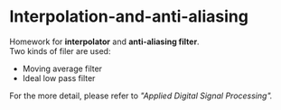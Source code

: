 # Interpolation-and-anti-aliasing
Homework for **interpolator** and **anti-aliasing filter**.   
Two kinds of filer are used:
  * Moving average filter
  * Ideal low pass filter

For the more detail, please refer to *"Applied Digital Signal Processing".*
